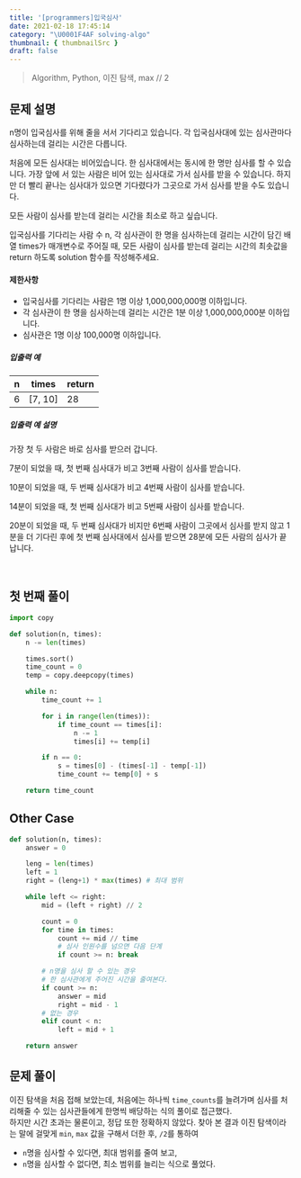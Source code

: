 ```yaml
---
title: '[programmers]입국심사'
date: 2021-02-18 17:45:14
category: "\U0001F4AF solving-algo"
thumbnail: { thumbnailSrc }
draft: false
---
```


> Algorithm, Python, 이진 탐색, max // 2

## 문제 설명

n명이 입국심사를 위해 줄을 서서 기다리고 있습니다. 각 입국심사대에 있는 심사관마다 심사하는데 걸리는 시간은 다릅니다.

처음에 모든 심사대는 비어있습니다. 한 심사대에서는 동시에 한 명만 심사를 할 수 있습니다. 가장 앞에 서 있는 사람은 비어 있는 심사대로 가서 심사를 받을 수 있습니다. 하지만 더 빨리 끝나는 심사대가 있으면 기다렸다가 그곳으로 가서 심사를 받을 수도 있습니다.

모든 사람이 심사를 받는데 걸리는 시간을 최소로 하고 싶습니다.

입국심사를 기다리는 사람 수 n, 각 심사관이 한 명을 심사하는데 걸리는 시간이 담긴 배열 times가 매개변수로 주어질 때, 모든 사람이 심사를 받는데 걸리는 시간의 최솟값을 return 하도록 solution 함수를 작성해주세요.

#### 제한사항

- 입국심사를 기다리는 사람은 1명 이상 1,000,000,000명 이하입니다.
- 각 심사관이 한 명을 심사하는데 걸리는 시간은 1분 이상 1,000,000,000분 이하입니다.
- 심사관은 1명 이상 100,000명 이하입니다.

##### 입출력 예

| n   | times   | return |
| --- | ------- | ------ |
| 6   | [7, 10] | 28     |

##### 입출력 예 설명

가장 첫 두 사람은 바로 심사를 받으러 갑니다.

7분이 되었을 때, 첫 번째 심사대가 비고 3번째 사람이 심사를 받습니다.

10분이 되었을 때, 두 번째 심사대가 비고 4번째 사람이 심사를 받습니다.

14분이 되었을 때, 첫 번째 심사대가 비고 5번째 사람이 심사를 받습니다.

20분이 되었을 때, 두 번째 심사대가 비지만 6번째 사람이 그곳에서 심사를 받지 않고 1분을 더 기다린 후에 첫 번째 심사대에서 심사를 받으면 28분에 모든 사람의 심사가 끝납니다.

<br />

## 첫 번째 풀이

```python
import copy

def solution(n, times):
    n -= len(times)

    times.sort()
    time_count = 0
    temp = copy.deepcopy(times)

    while n:
        time_count += 1

        for i in range(len(times)):
            if time_count == times[i]:
                n -= 1
                times[i] += temp[i]

        if n == 0:
            s = times[0] - (times[-1] - temp[-1])
            time_count += temp[0] + s

    return time_count
```

## Other Case

```python
def solution(n, times):
    answer = 0

    leng = len(times)
    left = 1
    right = (leng+1) * max(times) # 최대 범위

    while left <= right:
        mid = (left + right) // 2

        count = 0
        for time in times:
            count += mid // time
            # 심사 인원수를 넘으면 다음 단계
            if count >= n: break

        # n명을 심사 할 수 있는 경우
        # 한 심사관에게 주어진 시간을 줄여본다.
        if count >= n:
            answer = mid
            right = mid - 1
        # 없는 경우
        elif count < n:
            left = mid + 1

    return answer
```

## 문제 풀이

이진 탐색을 처음 접해 보았는데, 처음에는 하나씩 `time_counts`를 늘려가며 심사를 처리해줄 수 있는 심사관들에게 한명씩 배당하는 식의 풀이로 접근했다.  
하지만 시간 초과는 물론이고, 정답 또한 정확하지 않았다. 찾아 본 결과 이진 탐색이라는 말에 걸맞게 `min`, `max` 값을 구해서 더한 후, `/2`를 통하여

- `n`명을 심사할 수 있다면, 최대 범위를 줄여 보고,
- `n`명을 심사할 수 없다면, 최소 범위를 늘리는 식으로 풀었다.
